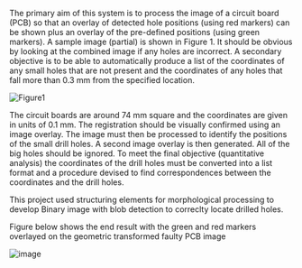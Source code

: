The primary aim of this system is to process the image of a circuit board (PCB) so that an overlay of detected hole positions (using red
markers) can be shown plus an overlay of the pre-defined positions (using green markers). A sample image (partial) is shown in Figure 1. It should be obvious by looking at the combined image if any holes are incorrect. A secondary objective is to be able to automatically produce a list of the coordinates of any small holes that are not present and the coordinates of any holes that fall more than 0.3 mm from the specified location.

  ![Figure1](https://user-images.githubusercontent.com/30199805/113021364-6798bc80-917b-11eb-82d1-ba7afc93e9df.PNG)

The circuit boards are around 74 mm square and the coordinates are given in units of 0.1 mm. The registration should be visually confirmed using an image overlay. The image must then be processed to identify the positions of the small drill holes. A second image overlay is then generated. All of the big holes should be ignored. To meet the final objective (quantitative analysis) the coordinates of the drill holes must be converted into a list format and a procedure devised to find correspondences between the coordinates and the drill holes.

This project used structuring elements for morphological processing to develop Binary image with blob detection to correclty locate drilled holes.

Figure below shows the end result with the green and red markers overlayed on the geometric transformed faulty PCB image

![image](https://user-images.githubusercontent.com/30199805/113022219-497f8c00-917c-11eb-827a-33f52ef6bbd2.png)
